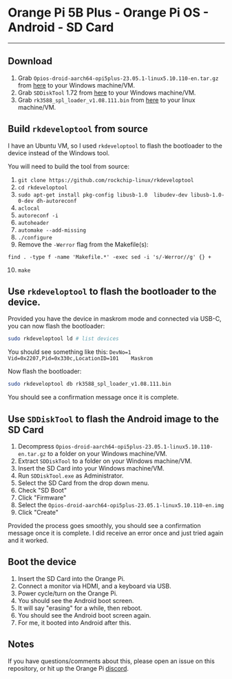 # Orange Pi 5B Plus - Orange Pi OS - Android - SD Card 

---

## Download

1. Grab `Opios-droid-aarch64-opi5plus-23.05.1-linux5.10.110-en.tar.gz`
   from [here](https://drive.google.com/drive/folders/1gyT4bwfOihKos8DXnfzT4ZHs7wiLbpNN) to your Windows machine/VM.
2. Grab `SDDiskTool` 1.72
   from [here](https://www.mediafire.com/file/8l91whezgd3bzut/SDDiskTool_v1.7-20220619T123327Z-001.zip/file) to your
   Windows machine/VM.
3. Grab `rk3588_spl_loader_v1.08.111.bin` from [here]() to your linux machine/VM.

## Build `rkdeveloptool` from source

I have an Ubuntu VM, so I used `rkdeveloptool` to flash the bootloader to the device instead of the Windows tool.

You will need to build the tool from source:

1. `git clone https://github.com/rockchip-linux/rkdeveloptool`
2. `cd rkdeveloptool`
3. `sudo apt-get install pkg-config libusb-1.0  libudev-dev libusb-1.0-0-dev dh-autoreconf`
4. `aclocal`
5. `autoreconf -i`
6. `autoheader`
7. `automake --add-missing`
8. `./configure`
9. Remove the `-Werror` flag from the Makefile(s):

``` 
find . -type f -name 'Makefile.*' -exec sed -i 's/-Werror//g' {} +
```

10. `make`

## Use `rkdeveloptool` to flash the bootloader to the device.

Provided you have the device in maskrom mode and connected via USB-C, you can now flash the bootloader:

```bash
sudo rkdeveloptool ld # list devices 
```

You should see something like this: `DevNo=1	Vid=0x2207,Pid=0x330c,LocationID=101	Maskrom`

Now flash the bootloader:

```bash
sudo rkdeveloptool db rk3588_spl_loader_v1.08.111.bin 
```

You should see a confirmation message once it is complete.

## Use `SDDiskTool` to flash the Android image to the SD Card

1. Decompress `Opios-droid-aarch64-opi5plus-23.05.1-linux5.10.110-en.tar.gz` to a folder on your Windows machine/VM.
2. Extract `SDDiskTool` to a folder on your Windows machine/VM.
3. Insert the SD Card into your Windows machine/VM.
4. Run `SDDiskTool.exe` as Administrator.
5. Select the SD Card from the drop down menu.
6. Check "SD Boot"
7. Click "Firmware"
8. Select the `Opios-droid-aarch64-opi5plus-23.05.1-linux5.10.110-en.img`
9. Click "Create"

Provided the process goes smoothly, you should see a confirmation message once it is complete. I did receive an error
once and just tried again and it worked.

## Boot the device

1. Insert the SD Card into the Orange Pi.
2. Connect a monitor via HDMI, and a keyboard via USB.
3. Power cycle/turn on the Orange Pi.
4. You should see the Android boot screen.
5. It will say "erasing" for a while, then reboot.
6. You should see the Android boot screen again.
7. For me, it booted into Android after this.


## Notes

If you have questions/comments about this, please open an issue on this repository, or hit up the Orange Pi [discord](https://discord.gg/pK4YHmTSeF).
